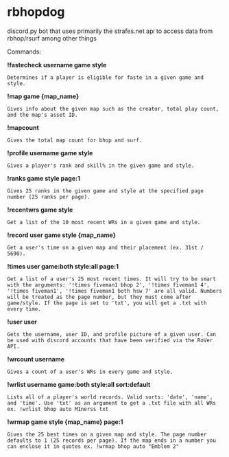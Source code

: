 # rbhopdog

discord.py bot that uses primarily the strafes.net api to access data from rbhop/rsurf among other things

Commands:

**!fastecheck username game style**

    Determines if a player is eligible for faste in a given game and style.

**!map game {map_name}**

    Gives info about the given map such as the creator, total play count, and the map's asset ID.

**!mapcount**

    Gives the total map count for bhop and surf.

**!profile username game style**

    Gives a player's rank and skill% in the given game and style.

**!ranks game style page:1**

    Gives 25 ranks in the given game and style at the specified page number (25 ranks per page).

**!recentwrs game style**

    Get a list of the 10 most recent WRs in a given game and style.

**!record user game style {map_name}**

    Get a user's time on a given map and their placement (ex. 31st / 5690).

**!times user game:both style:all page:1**

    Get a list of a user's 25 most recent times. It will try to be smart with the arguments: '!times fiveman1 bhop 2', '!times fiveman1 4', '!times fiveman1', '!times fiveman1 both hsw 7' are all valid. Numbers will be treated as the page number, but they must come after game/style. If the page is set to 'txt', you will get a .txt with every time.

**!user user**

    Gets the username, user ID, and profile picture of a given user. Can be used with discord accounts that have been verified via the RoVer API.

**!wrcount username**

    Gives a count of a user's WRs in every game and style.

**!wrlist username game:both style:all sort:default**

    Lists all of a player's world records. Valid sorts: 'date', 'name', and 'time'. Use 'txt' as an argument to get a .txt file with all WRs ex. !wrlist bhop auto M1nerss txt

**!wrmap game style {map_name} page:1**

    Gives the 25 best times on a given map and style. The page number defaults to 1 (25 records per page). If the map ends in a number you can enclose it in quotes ex. !wrmap bhop auto "Emblem 2"